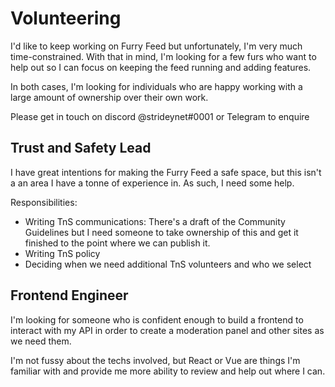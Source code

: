 # Volunteering

I'd like to keep working on Furry Feed but unfortunately, I'm very much
time-constrained. With that in mind, I'm looking for a few furs who want to
help out so I can focus on keeping the feed running and adding features.

In both cases, I'm looking for individuals who are happy working with a large
amount of ownership over their own work.

Please get in touch on discord @strideynet#0001 or Telegram to enquire

## Trust and Safety Lead

I have great intentions for making the Furry Feed a safe space, but this isn't a
an area I have a tonne of experience in. As such, I need some help.

Responsibilities:

- Writing TnS communications: There's a draft of the Community Guidelines but I 
  need someone to take ownership of this and get it finished to the point where 
  we can publish it.
- Writing TnS policy
- Deciding when we need additional TnS volunteers and who we select

## Frontend Engineer

I'm looking for someone who is confident enough to build a frontend to interact
with my API in order to create a moderation panel and other sites as we need
them.

I'm not fussy about the techs involved, but React or Vue are things I'm familiar
with and provide me more ability to review and help out where I can.
